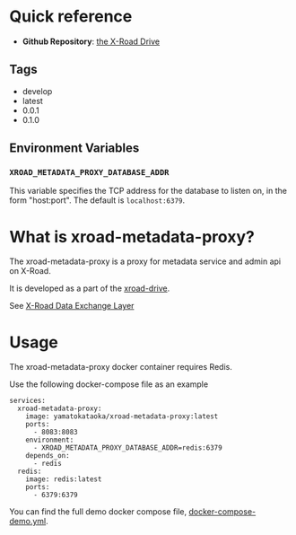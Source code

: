 # Quick reference
* **Github Repository**: [the X-Road Drive](https://github.com/yamatokataoka/xroad-drive)

## Tags
* develop
* latest
* 0.0.1
* 0.1.0

## Environment Variables
### `XROAD_METADATA_PROXY_DATABASE_ADDR`

This variable specifies the TCP address for the database to listen on, in the form "host:port". The default is `localhost:6379`.

# What is xroad-metadata-proxy?
The xroad-metadata-proxy is a proxy for metadata service and admin api on X-Road.

It is developed as a part of the [xroad-drive](https://github.com/yamatokataoka/xroad-drive).

See [X-Road Data Exchange Layer](https://github.com/nordic-institute/X-Road)

# Usage
The xroad-metadata-proxy docker container requires Redis.

Use the following docker-compose file as an example
```
services:
  xroad-metadata-proxy:
    image: yamatokataoka/xroad-metadata-proxy:latest
    ports:
      - 8083:8083
    environment:
      - XROAD_METADATA_PROXY_DATABASE_ADDR=redis:6379
    depends_on:
      - redis
  redis:
    image: redis:latest
    ports:
      - 6379:6379
```

You can find the full demo docker compose file, [docker-compose-demo.yml](https://github.com/yamatokataoka/xroad-drive/blob/master/docker-compose-demo.yml).
